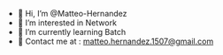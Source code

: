 - 👋 Hi, I’m @Matteo-Hernandez
- 👀 I’m interested in Network
- 🌱 I’m currently learning Batch
- 📩 Contact me at : matteo.hernandez.1507@gmail.com


<!---
Matteo-Hernandez/Matteo-Hernandez is a ✨ special ✨ repository because its `README.md` (this file) appears on your GitHub profile.
You can click the Preview link to take a look at your changes.
--->
